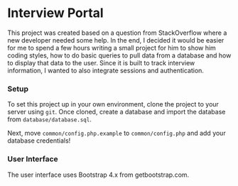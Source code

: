 # Interview Portal

This project was created based on a question from StackOverflow where a new developer needed some help. In the end, I decided it would be easier for me to spend a few hours writing a small project for him to show him coding styles, how to do basic queries to pull data from a database and how to display that data to the user. Since it is built to track interview information, I wanted to also integrate sessions and authentication.

### Setup

To set this project up in your own environment, clone the project to your server using `git`. Once cloned, create a database and import the database from `database/database.sql`.

Next, move `common/config.php.example` to `common/config.php` and add your database credentials!

### User Interface

The user interface uses Bootstrap 4.x from getbootstrap.com.